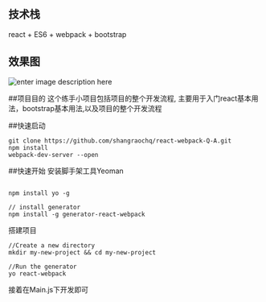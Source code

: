 

## 技术栈



react  + ES6 + webpack  + bootstrap  

## 效果图
![enter image description here](https://shangraochq.github.io/react-webpack-Q-A/src/images/review.png)


##项目目的
这个练手小项目包括项目的整个开发流程, 主要用于入门react基本用法，bootstrap基本用法,以及项目的整个开发流程

##快速启动

```
git clone https://github.com/shangraochq/react-webpack-Q-A.git
npm install
webpack-dev-server --open
```


##快速开始
安装脚手架工具Yeoman
```

npm install yo -g

// install generator
npm install -g generator-react-webpack
```

搭建项目
```
//Create a new directory
mkdir my-new-project && cd my-new-project

//Run the generator
yo react-webpack
```
接着在Main.js下开发即可


